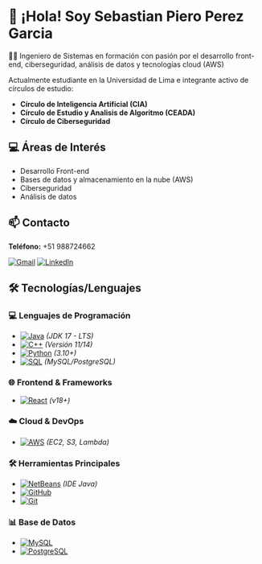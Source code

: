 # 👋 ¡Hola! Soy Sebastian Piero Perez Garcia  
🧑‍💻 Ingeniero de Sistemas en formación con pasión por el desarrollo front-end, ciberseguridad, análisis de datos y tecnologías cloud (AWS)

Actualmente estudiante en la Universidad de Lima e integrante activo de círculos de estudio:  
- **Círculo de Inteligencia Artificial (CIA)**
- **Círculo de Estudio y Analisis de Algoritmo (CEADA)**
- **Círculo de Ciberseguridad**
  
## 💻 Áreas de Interés  
- Desarrollo Front-end  
- Bases de datos y almacenamiento en la nube (AWS)  
- Ciberseguridad  
- Análisis de datos
  
## 📫 Contacto  
**Teléfono:** +51 988724662  

[![Gmail](https://img.shields.io/badge/-Gmail-%23333?style=for-the-badge&logo=gmail&logoColor=white)](mailto:sppcorreoinfo@gmail.com)
[![LinkedIn](https://img.shields.io/badge/-LinkedIn-%230077B5?style=for-the-badge&logo=linkedin&logoColor=white)](https://www.linkedin.com/in/piero-perez-a62091300/)

## 🛠️ Tecnologías/Lenguajes

### 💻 Lenguajes de Programación
- [![Java](https://img.shields.io/badge/Java-17-%23ED8B00?logo=openjdk&logoColor=white)](https://www.oracle.com/java/) *(JDK 17 - LTS)*  
- [![C++](https://img.shields.io/badge/C++-00599C?logo=cplusplus&logoColor=white)](https://isocpp.org/) *(Versión 11/14)*  
- [![Python](https://img.shields.io/badge/Python-3776AB?logo=python&logoColor=white)](https://python.org) *(3.10+)*  
- [![SQL](https://img.shields.io/badge/SQL-4479A1?logo=postgresql&logoColor=white)](https://www.iso.org/standard/76583.html) *(MySQL/PostgreSQL)*  

### 🌐 Frontend & Frameworks
- [![React](https://img.shields.io/badge/React-61DAFB?logo=react&logoColor=black)](https://reactjs.org/) *(v18+)*  

### ☁️ Cloud & DevOps
- [![AWS](https://img.shields.io/badge/AWS-232F3E?logo=amazonaws&logoColor=white)](https://aws.amazon.com/) *(EC2, S3, Lambda)*  

### 🛠️ Herramientas Principales
- [![NetBeans](https://img.shields.io/badge/Apache_NetBeans-1B6AC6?logo=apachenetbeans&logoColor=white)](https://netbeans.apache.org/) *(IDE Java)*  
- [![GitHub](https://img.shields.io/badge/GitHub-181717?logo=github&logoColor=white)](https://github.com/)  
- [![Git](https://img.shields.io/badge/Git-F05032?logo=git&logoColor=white)](https://git-scm.com/)  

### 📊 Base de Datos
- [![MySQL](https://img.shields.io/badge/MySQL-4479A1?logo=mysql&logoColor=white)](https://www.mysql.com/)  
- [![PostgreSQL](https://img.shields.io/badge/PostgreSQL-4169E1?logo=postgresql&logoColor=white)](https://www.postgresql.org/)  
